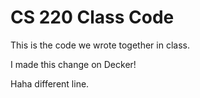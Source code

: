 CS 220 Class Code
=================

This is the code we wrote together in class.

I made this change on Decker!

Haha different line.